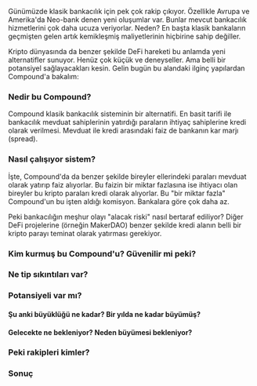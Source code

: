 Günümüzde klasik bankacılık için pek çok rakip çıkıyor. Özellikle Avrupa ve Amerika'da Neo-bank denen yeni oluşumlar var. Bunlar mevcut bankacılık hizmetlerini çok daha ucuza veriyorlar. Neden? En başta klasik bankaların geçmişten gelen artık kemikleşmiş maliyetlerinin hiçbirine sahip değiller. 

Kripto dünyasında da benzer şekilde DeFi hareketi bu anlamda yeni alternatifler sunuyor. Henüz çok küçük ve deneyseller. Ama belli bir potansiyel sağlayacakları kesin. Gelin bugün bu alandaki ilginç yapılardan Compound'a bakalım: 

### Nedir bu Compound?

Compound klasik bankacılık sisteminin bir alternatifi. En basit tarifi ile bankacılık mevduat sahiplerinin yatırdığı paraların ihtiyaç sahiplerine kredi olarak verilmesi. Mevduat ile kredi arasındaki faiz de bankanın kar marjı (spread). 

### Nasıl çalışıyor sistem?

İşte, Compound'da da benzer şekilde bireyler ellerindeki paraları mevduat olarak yatırıp faiz alıyorlar. Bu faizin bir miktar fazlasına ise ihtiyacı olan bireyler bu kripto paraları kredi olarak alıyorlar. Bu "bir miktar fazla" Compound'un bu işten aldığı komisyon. Bankalara göre çok daha az. 

Peki bankacılığın meşhur olayı "alacak riski" nasıl bertaraf ediliyor? Diğer DeFi projelerine (örneğin MakerDAO) benzer şekilde kredi alanın belli bir kripto parayı teminat olarak yatırması gerekiyor. 


### Kim kurmuş bu Compound'u? Güvenilir mi peki?


### Ne tip sıkıntıları var?


### Potansiyeli var mı?

#### Şu anki büyüklüğü ne kadar? Bir yılda ne kadar büyümüş?

#### Gelecekte ne bekleniyor? Neden büyümesi bekleniyor?


### Peki rakipleri kimler?


### Sonuç











